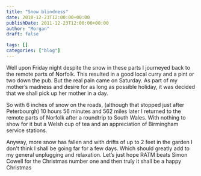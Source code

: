 ```yaml
---
title: "Snow blindness"
date: 2010-12-23T12:00:00+00:00
publishDate: 2011-12-23T12:00:00+00:00
author: "Morgan"
draft: false

tags: []
categories: ["blog"]
---
```


Well upon Friday night despite the snow in these parts I journeyed back to the remote parts of Norfolk.  This resulted in a good local curry and a pint or two down the pub.  But the real pain came on Saturday.  As part of my mother’s madness and desire for as long as possible holiday, it was decided that we shall pick up her mother in a day.

So with 6 inches of snow on the roads, (although that stopped just after Peterbourgh) 10 hours 56 minutes and 562 miles later I returned to the remote parts of Norfolk after a roundtrip to South Wales.  With nothing to show for it but a Welsh cup of tea and an appreciation of Birmingham service stations.

Anyway, more snow has fallen and with drifts of up to 2 feet in the garden I don't think I shall be going far for a few days.  Which should greatly add to my general unplugging and relaxation.  Let’s just hope RATM beats Simon Cowell for the Christmas number one and then truly it shall be a happy Christmas
